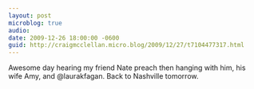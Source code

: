 ```yaml
---
layout: post
microblog: true
audio: 
date: 2009-12-26 18:00:00 -0600
guid: http://craigmcclellan.micro.blog/2009/12/27/t7104477317.html
---
```

Awesome day hearing my friend Nate preach then hanging with him, his wife Amy, and @laurakfagan.  Back to Nashville tomorrow.
